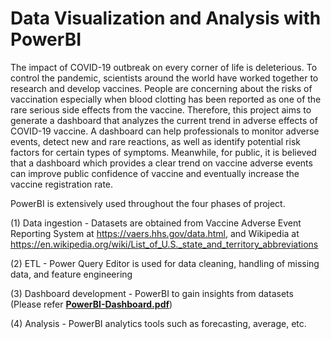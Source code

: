 # Data Visualization and Analysis with PowerBI

The impact of COVID-19 outbreak on every corner of life is deleterious. To control the pandemic, scientists around the world have worked together to research and develop vaccines. People are concerning about the risks of vaccination especially when blood clotting has been reported as one of the rare serious side effects from the vaccine. Therefore, this project aims to generate a dashboard that analyzes the current trend in adverse effects of COVID-19 vaccine. A dashboard can help professionals to monitor adverse events, detect new and rare reactions, as well as identify potential risk factors for certain types of symptoms. Meanwhile, for public, it is believed that a dashboard which provides a clear trend on vaccine adverse events can improve public confidence of vaccine and eventually increase the vaccine registration rate.

PowerBI is extensively used throughout the four phases of project.

(1) Data ingestion - Datasets are obtained from Vaccine Adverse Event Reporting System at https://vaers.hhs.gov/data.html, and Wikipedia at https://en.wikipedia.org/wiki/List_of_U.S._state_and_territory_abbreviations

(2) ETL - Power Query Editor is used for data cleaning, handling of missing data, and feature engineering

(3) Dashboard development - PowerBI to gain insights from datasets (Please refer [**PowerBI-Dashboard.pdf**](PowerBI-Dashboard.pdf))

(4) Analysis - PowerBI analytics tools such as forecasting, average, etc.

